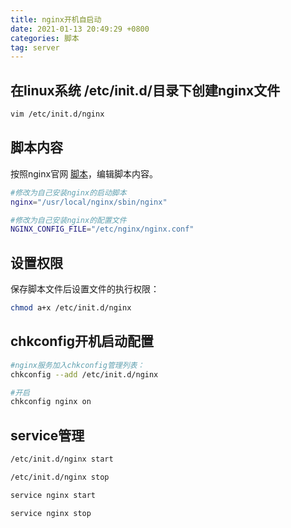 ```yaml
---
title: nginx开机自启动
date: 2021-01-13 20:49:29 +0800
categories: 脚本
tag: server
---
```


## 在linux系统 /etc/init.d/目录下创建nginx文件

```bash
vim /etc/init.d/nginx
```

## 脚本内容
按照nginx官网 <a target="_blank" href="http://wiki.nginx.org/RedHatNginxInitScript">脚本</a>，编辑脚本内容。

```bash
#修改为自己安装nginx的启动脚本
nginx="/usr/local/nginx/sbin/nginx"

#修改为自己安装nginx的配置文件
NGINX_CONFIG_FILE="/etc/nginx/nginx.conf"
```   

## 设置权限

保存脚本文件后设置文件的执行权限：

```bash
chmod a+x /etc/init.d/nginx
```

## chkconfig开机启动配置

```bash
#nginx服务加入chkconfig管理列表：
chkconfig --add /etc/init.d/nginx

#开启
chkconfig nginx on
```


## service管理


```bash
/etc/init.d/nginx start

/etc/init.d/nginx stop
```

```bash
service nginx start

service nginx stop
```

